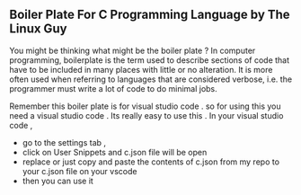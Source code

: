 ## Boiler Plate For C Programming Language by The Linux Guy
You might be thinking what might be the boiler plate ? 
In computer programming, boilerplate is the term used to describe sections of code that have to be included in many places with little or no alteration. It is more often used when referring to languages that are considered verbose, i.e. the programmer must write a lot of code to do minimal jobs.

Remember this boiler plate is for visual studio code . 
so for using this you need a visual studio code . 
Its really easy to use this . 
In your visual studio code , 
* go to the settings tab , 
* click on User Snippets and c.json file will be open 
* replace or just copy and paste the contents of c.json from my repo to your c.json file on your vscode 
* then you can use it 
